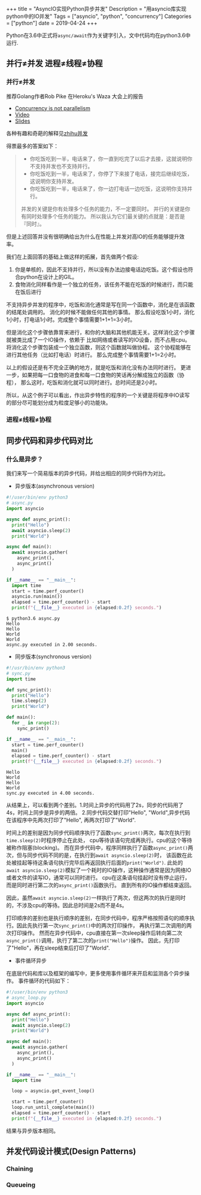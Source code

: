 +++
title = "AsyncIO实现Python异步并发"
Description = "用asyncio库实现python中的IO并发"
Tags = ["asyncio", "python", "concurrency"]
Categories = ["python"]
date = 2019-04-24
+++

Python在3.6中正式将`async/await`作为关键字引入，文中代码均在python3.6中运行.

## 并行≠并发 进程≠线程≠协程

### 并行≠并发

推荐Golang作者Rob Pike 在Heroku's Waza 大会上的报告

- [Concurrency is not parallelism](https://blog.golang.org/concurrency-is-not-parallelism)
- [Video](http://www.youtube.com/watch?v=f6kdp27TYZs)
- [Slides](https://talks.golang.org/2012/concurrency.slide)

各种有趣和奇葩的解释见[zhihu并发](https://www.zhihu.com/question/33515481)

得票最多的答案如下：

> - 你吃饭吃到一半，电话来了，你一直到吃完了以后才去接，这就说明你不支持并发也不支持并行。
> - 你吃饭吃到一半，电话来了，你停了下来接了电话，接完后继续吃饭，这说明你支持并发。
> - 你吃饭吃到一半，电话来了，你一边打电话一边吃饭，这说明你支持并行。
>
> 并发的关键是你有处理多个任务的能力，不一定要同时。
> 并行的关键是你有同时处理多个任务的能力。
> 所以我认为它们最关键的点就是：是否是『同时』。

但是上述回答并没有很明确给出为什么在性能上并发对高IO的任务能够提升效率。

我们在上面回答的基础上做这样的拓展，首先做两个假设:

1. 你是单核的，因此不支持并行，所以没有办法边接电话边吃饭。这个假设也符合python在设计上的GIL。
2. 食物消化同样看作是一个独立的任务，该任务不能在吃饭的时候进行，而只能在饭后进行

不支持异步并发的程序中，吃饭和消化通常是写在同一个函数中，消化是在该函数的结尾处调用的。
消化的时候不能做任何其他的事情。
那么假设吃饭1小时，消化1小时，打电话1小时。完成整个事情需要1+1+1=3小时。

但是消化这个步骤依靠胃来进行，和你的大脑和其他机能无关。这样消化这个步骤就被类比成了一个IO操作，依赖于
比如网络或者读写的IO设备，而不占用cpu。将消化这个步骤包装成一个独立函数，则这个函数就叫做协程。
这个协程能够在进行其他任务（比如打电话）时进行。
那么完成整个事情需要1+1=2小时。

以上的假设还是有不完全正确的地方，就是吃饭和消化没有办法同时进行。
更进一步，如果把每一口食物的进食和每一口食物的笑话再分解成独立的函数（协程），
那么这时，吃饭和消化就可以同时进行。总时间还是2小时。

所以，从这个例子可以看出，作出异步特性的程序的一个关键是将程序中IO读写的部分尽可能划分成为粒度足够小的功能块。

### 进程≠线程≠协程

## 同步代码和异步代码对比

### 什么是异步？

我们来写一个简易版本的异步代码，并给出相应的同步代码作为对比。

- 异步版本(asynchronous version)

```python
#!/user/bin/env python3
# async.py
import asyncio

async def async_print():
  print("Hello")
  await asyncio.sleep(2)
  print("World")

async def main():
  await asyncio.gather(
    async_print(),
    async_print()
  )

if __name__ == "__main__":
  import time
  start = time.perf_counter()
  asyncio.run(main())
  elapsed = time.perf_counter() - start
  print(f"{__file__} executed in {elapsed:0.2f} seconds.")
```

```shell
$ python3.6 async.py
Hello
Hello
World
World
async.py executed in 2.00 seconds.
```

- 同步版本(synchronous version)

```python
#!/usr/bin/env python3
# sync.py
import time

def sync_print():
  print("Hello")
  time.sleep(2)
  print("World")

def main():
  for _ in range(2):
    sync_print()

if __name__ == "__main__":
  start = time.perf_counter()
  main()
  elapsed = time.perf_counter() - start
  print(f"{__file__} executed in {elapsed:0.2f} seconds.")
```

```shell
Hello
World
Hello
World
sync.py executed in 4.00 seconds.
```

从结果上，可以看到两个差别。1.时间上异步的代码用了2s，同步的代码用了4s，时间上同步是异步的两倍。
2.同步代码交替打印"Hello", "World",异步代码在该程序中先两次打印了"Hello", 再两次打印了"World".

时间上的差别是因为同步代码顺序执行了函数`sync_print()`两次，每次在执行到`time.sleep(2)`时程序停止在此处，
cpu等待该语句完成再执行。cpu的这个等待被称作阻塞(blocking)。
而在异步代码中，程序同样执行了函数`async_print()`两次，但与同步代码不同的是，在执行到`await asyncio.sleep(2)`时，
该函数在此处被挂起等待这条语句执行完毕后再返回执行后面的`print("World")`.
此处的`await asyncio.sleep(2)`模拟了一个耗时的IO操作，这种操作通常是因为网络IO或者文件的读写IO，通常可以同时进行。
cpu在这条语句挂起时没有停止运行，而是同时进行第二次的`async_print()`函数执行。
直到所有的IO操作都结束返回。

因此，虽然`await asyncio.sleep(2)`一样执行了两次，但这两次的执行是同时的，不涉及cpu的等待。因此总时间是2s而不是4s。

打印顺序的差别也是执行顺序的差别，在同步代码中，程序严格按照语句的顺序执行。因此先执行第一次`sync_print()`中的两次打印操作，
再执行第二次调用的两次打印操作。
然而在异步代码中，cpu直接在第一次sleep操作后转向第二次`async_print()`调用，执行了第二次的`print("Hello")`操作。
因此，先打印了"Hello"，再在sleep结束后打印了"World".

- 事件循环异步

在底层代码和库以及框架的编写中，更多使用事件循环来开启和监测各个异步操作。
事件循环的代码如下：
```python
#!/user/bin/env python3
# async_loop.py
import asyncio

async def async_print():
  print("Hello")
  await asyncio.sleep(2)
  print("World")

async def main():
  await asyncio.gather(
    async_print(),
    async_print()
  )

if __name__ == "__main__":
  import time

  loop = asyncio.get_event_loop()

  start = time.perf_counter()
  loop.run_until_complete(main())
  elapsed = time.perf_counter() - start
  print(f"{__file__} executed in {elapsed:0.2f} seconds.")
```

结果与异步版本相同。

## 并发代码设计模式(Design Patterns)

### Chaining

### Queueing
